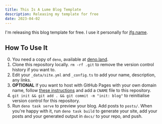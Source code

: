 ```yaml
---
title: This Is A Lume Blog Template
description: Releasing my template for free
date: 2023-04-02
---
```


I'm releasing this blog template for free. I use it personally for [jfg.name](https://jfg.name).

## How To Use It

0. You need a copy of `deno`, available at [deno.land](https://deno.land).
1. Clone this repository locally. `rm -rf .git` to remove the version control history if you want to.
2. Edit your `_data/site.yml` and `_config.ts` to add your name, description, any links.
3. **OPTIONAL** If you want to host with GitHub Pages with your own domain name, follow
[these instructions](https://docs.github.com/en/pages/configuring-a-custom-domain-for-your-github-pages-site)
and add a `CNAME` file to this repository.
4. `git init && git add . && git commit -m "init: blog"` to reinitialise version control for this repository.
5. Run `deno task serve` to preview your blog. Add posts to `posts/`. When you're happy with it, run 
`deno task build` to generate your site, add your posts and your generated output in `docs/` to your repo,
and push.
